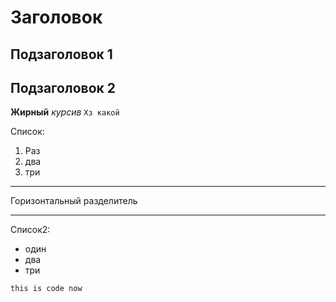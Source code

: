 Заголовок
==

Подзаголовок 1
---

Подзаголовок 2
---

**Жирный**
_курсив_
`Хз какой`


Список:
1. Раз
2. два
3. три


***
Горизонтальный разделитель
***

Список2:
* один
* два
* три


```
this is code now

```
